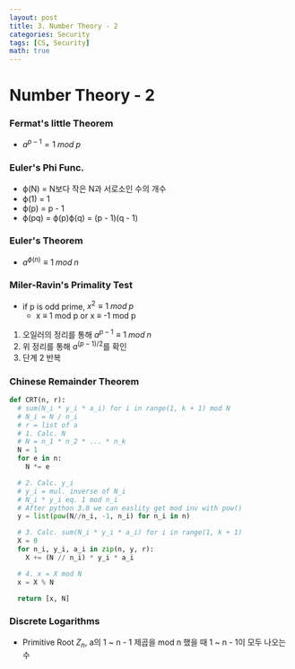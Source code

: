 ```yaml
---
layout: post
title: 3. Number Theory - 2
categories: Security
tags: [CS, Security]
math: true
---
```


# Number Theory - 2

### Fermat's little Theorem

- $a^{p - 1} = 1\;mod\;p$

### Euler's Phi Func.

- ϕ(N) = N보다 작은 N과 서로소인 수의 개수
- ϕ(1) = 1
- ϕ(p) = p - 1
- ϕ(pq) = ϕ(p)ϕ(q) = (p - 1)(q - 1)

### Euler's Theorem

- $a^{ϕ(n)} ≡ 1\;mod\;n$

### Miler-Ravin's Primality Test

- if p is odd prime, $x^2 ≡ 1\;mod\;p$
  - x ≡ 1 mod p or x ≡ -1 mod p

1. 오일러의 정리를 통해 $a^{p - 1} ≡ 1\;mod\;n$
2. 위 정리를 통해 $a^{(p - 1)/2}$를 확인
3. 단계 2 반복

### Chinese Remainder Theorem

```python
def CRT(n, r):
  # sum(N_i * y_i * a_i) for i in range(1, k + 1) mod N
  # N_i = N / n_i
  # r = list of a
  # 1. Calc. N
  # N = n_1 * n_2 * ... * n_k
  N = 1
  for e in n:
    N *= e

  # 2. Calc. y_i
  # y_i = mul. inverse of N_i
  # N_i * y_i eq. 1 mod n_i
  # After python 3.8 we can easlity get mod inv with pow()
  y = list(pow(N//n_i, -1, n_i) for n_i in n)

  # 3. Calc. sum(N_i * y_i * a_i) for i in range(1, k + 1)
  X = 0
  for n_i, y_i, a_i in zip(n, y, r):
    X += (N // n_i) * y_i * a_i

  # 4. x = X mod N
  x = X % N

  return [x, N]
```

### Discrete Logarithms

- Primitive Root $Z_n$, a의 1 ~ n - 1 제곱을 mod n 했을 때 1 ~ n - 1이 모두 나오는 수

